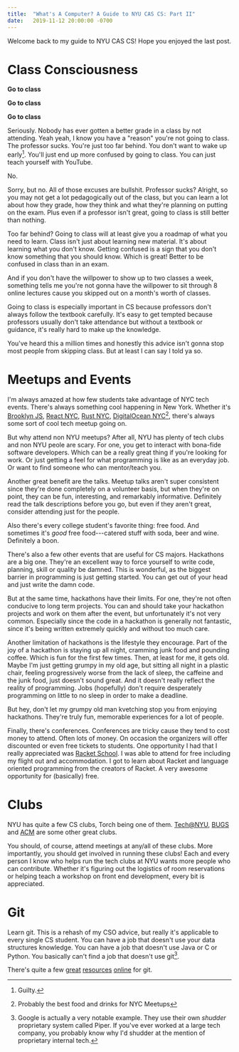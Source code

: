 ```yaml
---
title:  "What's A Computer? A Guide to NYU CAS CS: Part II"
date:   2019-11-12 20:00:00 -0700
---
```


Welcome back to my guide to NYU CAS CS! Hope you enjoyed the last
post.

# Class Consciousness

**Go to class**

**Go to class**

**Go to class**

Seriously. Nobody has ever gotten a better grade in a class by not
attending. Yeah yeah, I know you have a "reason" you're not going to
class. The professor sucks. You're just too far behind. You don't want
to wake up early[^1]. You'll just end up more confused by going to
class. You can just teach yourself with YouTube.

No.

Sorry, but no. All of those excuses are bullshit. Professor sucks?
Alright, so you may not get a lot pedagogically out of the class, but
you can learn a lot about how they grade, how they think and what
they're planning on putting on the exam. Plus even if a professor
isn't great, going to class is still better than nothing.

[^1]: Guilty.

Too far behind? Going to class will at least give you a roadmap of
what you need to learn. Class isn't just about learning new
material. It's about learning what you don't know. Getting confused is
a sign that you don't know something that you should know. Which is
great! Better to be confused in class than in an exam.

And if you don't have the willpower to show up to two classes a week,
something tells me you're not gonna have the willpower to sit through
8 online lectures cause you skipped out on a month's worth of classes.


Going to class is especially important in CS because professors don't
always follow the textbook carefully. It's easy to get tempted because
professors usually don't take attendance but without a textbook or
guidance, it's really hard to make up the knowledge.

You've heard this a million times and honestly this advice isn't gonna
stop most people from skipping class. But at least I can say I told ya
so.

# Meetups and Events

I'm always amazed at how few students take advantage of NYC tech
events. There's always something cool happening in New York. Whether
it's [Brooklyn JS](http://brooklynjs.com/), [React
NYC](http://brooklynjs.com/), [Rust
NYC](https://www.meetup.com/Rust-NYC/), [DigitalOcean
NYC](https://www.meetup.com/DigitalOceanNYC/)[^2], there's always some
sort of cool tech meetup going on.

[^2]: Probably the best food and drinks for NYC Meetups

But why attend non NYU meetups? After all, NYU has plenty of tech
clubs and non NYU peole are scary. For one, you get to interact with
bona-fide software developers. Which can be a really great thing if
you're looking for work. Or just getting a feel for what programming
is like as an everyday job. Or want to find someone who can
mentor/teach you.

Another great benefit are the talks. Meetup talks aren't super
consistent since they're done completely on a volunteer basis, but
when they're on point, they can be fun, interesting, and remarkably
informative. Definitely read the talk descriptions before you go, but
even if they aren't great, consider attending just for the people.

Also there's every college student's favorite thing: free food. And
sometimes it's *good* free food---catered stuff with soda, beer and
wine. Definitely a boon.

There's also a few other events that are useful for CS
majors. Hackathons are a big one. They're an excellent way to force
yourself to write code, planning, skill or quality be damned. This is
wonderful, as the biggest barrier in programming is just getting
started. You can get out of your head and just write the damn code.

But at the same time, hackathons have their limits. For one, they're
not often conducive to long term projects. You can and should take
your hackathon projects and work on them after the event, but
unfortunately it's not very common. Especially since the code in a
hackathon is generally not fantastic, since it's being written
extremely quickly and without too much care.

Another limitation of hackathons is the lifestyle they encourage. Part
of the joy of a hackathon is staying up all night, cramming junk food
and pounding coffee. Which is fun for the first few times. Then, at
least for me, it gets old. Maybe I'm just getting grumpy in my old
age, but sitting all night in a plastic chair, feeling progressively
worse from the lack of sleep, the caffeine and the junk food, just
doesn't sound great. And it doesn't really reflect the reality of
programming. Jobs (hopefully) don't require desperately programming on
little to no sleep in order to make a deadline.

But hey, don't let my grumpy old man kvetching stop you from enjoying
hackathons. They're truly fun, memorable experiences for a lot of
people.

Finally, there's conferences. Conferences are tricky cause they tend
to cost money to attend. Often lots of money. On occasion the
organizers will offer discounted or even free tickets to students. One
opportunity I had that I really appreciated was [Racket
School](https://summer-school.racket-lang.org/2018). I was able to
attend for free including my flight out and accommodation. I got to
learn about Racket and language oriented programming from the creators
of Racket. A very awesome opportunity for (basically) free.

# Clubs

NYU has quite a few CS clubs, Torch being one of
them. [Tech@NYU](https://techatnyu.org/),
[BUGS](https://bugs-nyu.github.io/) and
[ACM](https://cs.nyu.edu/acm/site/) are some other great clubs.

You should, of course, attend meetings at any/all of these clubs. More
importantly, you should get involved in running these clubs! Each and
every person I know who helps run the tech clubs at NYU wants more
people who can contribute. Whether it's figuring out the logistics of
room reservations or helping teach a workshop on front end
development, every bit is appreciated.


# Git

Learn git. This is a rehash of my CSO advice, but really it's
applicable to every single CS student. You can have a job that doesn't
use your data structures knowledge. You can have a job that doesn't
use Java or C or Python. You basically can't find a job that doesn't
use git[^3].

There's quite a few [great](https://try.github.io/)
[resources](https://www.atlassian.com/git/tutorials)
[online](https://git-scm.com/book/en/v2) for git.

[^3]: Google is actually a very notable example. They use their own
    *shudder* proprietary system called Piper. If you've ever worked
    at a large tech company, you probably know why I'd shudder at the
    mention of proprietary internal tech.


